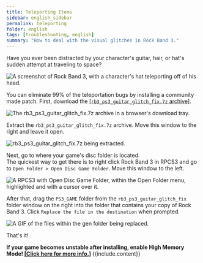 ```yaml
---
title: Teleporting Items
sidebar: english_sidebar
permalink: teleporting
folder: english
tags: [troubleshooting, english]
summary: "How to deal with the visual glitches in Rock Band 3."
---
```


Have you ever been distracted by your character's guitar, hair, or hat's sudden attempt at traveling to space?

![A screenshot of Rock Band 3, with a character's hat teleporting off of his head.](https://rb3pc.milohax.org/images/trbl/common/flyinst.png)

You can eliminate 99% of the teleportation bugs by installing a community made patch. First, download the [[`rb3_ps3_guitar_glitch_fix.7z` archive]](https://github.com/hmxmilohax/rock-band-3-deluxe/raw/develop/dependencies/ps3_patcher/rb3_ps3_guitar_glitch_fix.7z).

![The rb3_ps3_guitar_glitch_fix.7z archive in a browser's download tray.](https://rb3pc.milohax.org/images/trbl/teleprob/patchfldr.png "rb3_ps3_guitar_glitch_fix.7z")

Extract the `rb3_ps3_guitar_glitch_fix.7z` archive. Move this window to the right and leave it open.

![rb3_ps3_guitar_glitch_fix.7z being extracted.](https://rb3pc.milohax.org/images/trbl/teleprob/patchextr.png "rb3_ps3_guitar_glitch_fix.7z")

Next, go to where your game's disc folder is located.  
The quickest way to get there is to right click Rock Band 3 in RPCS3 and go to `Open Folder > Open Disc Game Folder`. Move this window to the left.

![A RPCS3 with Open Disc Game Folder, within the Open Folder menu, highlighted and with a cursor over it.](https://rb3pc.milohax.org/images/trbl/teleprob/patchgames.png "RPCS3")

After that, drag the `PS3_GAME` folder from the `rb3_ps3_guitar_glitch_fix` folder window on the right into the folder that contains your copy of Rock Band 3. Click `Replace the file in the destination` when prompted.

![A GIF of the files within the gen folder being replaced.](https://rb3pc.milohax.org/images/trbl/teleprob/patchinstall.gif "Replacing gen folder")

That's it!

<div markdown="span" class="alert alert-danger" role="alert"><i class="fa fa-exclamation-circle"></i> <b>If your game becomes unstable after installing, enable High Memory Mode! <a href="https://rb3pc.milohax.org/memory" target="_blank">[Click here for more info.]</a> </b> {{include.content}}</div>